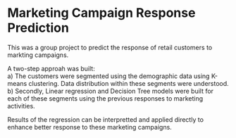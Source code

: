 # Marketing Campaign Response Prediction
This was a group project to predict the response of retail customers to markting campaigns.

A two-step approah was built: <br/>
a) The customers were segmented using the demographic data using K-means clustering. Data distribution within these segments were understood.<br/>
b) Secondly, Linear regression and Decision Tree models were built for each of these segments using the previous responses to marketing activities.<br/>

Results of the regression can be interpretted and applied directly to enhance better response to these marketing campaigns.
